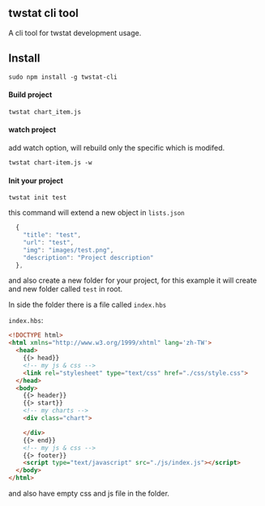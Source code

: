 twstat cli tool
---

A cli tool for twstat development usage.

## Install 

```
sudo npm install -g twstat-cli
```

#### Build project

```
twstat chart_item.js
```

#### watch project

add watch option, will rebuild only the specific which is modifed.

```
twstat chart-item.js -w
```

#### Init your project

```
twstat init test
```

this command will extend a new object in `lists.json`

```js
  {
    "title": "test",
    "url": "test",
    "img": "images/test.png",
    "description": "Project description"
  },
```

and also create a new folder for your project, for this example it will create and new folder called `test` in root.

In side the folder there is a file called `index.hbs`

`index.hbs`:

```html
<!DOCTYPE html>
<html xmlns="http://www.w3.org/1999/xhtml" lang='zh-TW'>
  <head>
    {{> head}}
    <!-- my js & css -->
    <link rel="stylesheet" type="text/css" href="./css/style.css">
  </head>
  <body>
    {{> header}}
    {{> start}}
    <!-- my charts -->
    <div class="chart">

    </div>
    {{> end}}
    <!-- my js & css -->
    {{> footer}}
    <script type="text/javascript" src="./js/index.js"></script>
  </body>
</html>
```

and also have empty css and js file in the folder.
